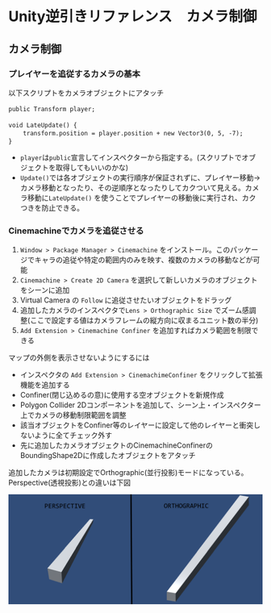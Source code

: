 
# Unity逆引きリファレンス　カメラ制御

## カメラ制御

### プレイヤーを追従するカメラの基本

以下スクリプトをカメラオブジェクトにアタッチ

```
public Transform player;

void LateUpdate() {
    transform.position = player.position + new Vector3(0, 5, -7);
}
```

- `player`は`public`宣言してインスペクターから指定する。(スクリプトでオブジェクトを取得してもいいのかな)
- `Update()`では各オブジェクトの実行順序が保証されずに、プレイヤー移動→カメラ移動となったり、その逆順序となったりしてカクついて見える。カメラ移動に`LateUpdate()` を使うことでプレイヤーの移動後に実行され、カクつきを防止できる。

### Cinemachineでカメラを追従させる

1. `Window > Package Manager > Cinemachine` をインストール。このパッケージでキャラの追従や特定の範囲内のみを映す、複数のカメラの移動などが可能
2. `Cinemachine > Create 2D Camera` を選択して新しいカメラのオブジェクトをシーンに追加  
3. Virtual Camera の `Follow` に追従させたいオブジェクトをドラッグ  
4. 追加したカメラのインスペクタで`Lens > Orthographic Size` でズーム感調整(ここで設定する値はカメラフレームの縦方向に収まるユニット数の半分)  
5. `Add Extension > Cinemachine Confiner` を追加すればカメラ範囲を制限できる

マップの外側を表示させないようにするには
        
- インスペクタの `Add Extension > CinemachimeConfiner` をクリックして拡張機能を追加する
- Confiner(閉じ込めるの意)に使用する空オブジェクトを新規作成
- Polygon Collider 2Dコンポーネントを追加して、シーン上・インスペクター上でカメラの移動制限範囲を調整
- 該当オブジェクトをConfiner等のレイヤーに設定して他のレイヤーと衝突しないように全てチェック外す
- 先に追加したカメラオブジェクトのCinemachineConfinerのBoundingShape2Dに作成したオブジェクトをアタッチ

追加したカメラは初期設定でOrthographic(並行投影)モードになっている。Perspective(透視投影)との違いは下図

![image](./image/カメラ投影.png)
